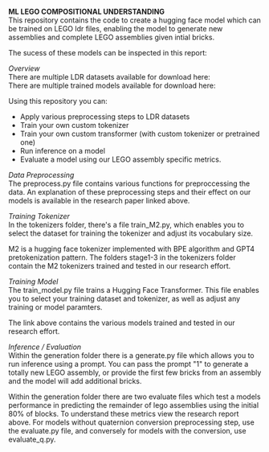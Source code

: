 **ML LEGO COMPOSITIONAL UNDERSTANDING**  
This repository contains the code to create a hugging face model which can be trained on LEGO ldr files, 
enabling the model to generate new assemblies and complete LEGO assemblies given intial bricks.  

The sucess of these models can be inspected in this report:  

*Overview*  
There are multiple LDR datasets available for download here:  
There are multiple trained models available for download here:  

Using this repository you can:
- Apply various preprocessing steps to LDR datasets
- Train your own custom tokenizer
- Train your own custom transformer (with custom tokenizer or pretrained one)
- Run inference on a model
- Evaluate a model using our LEGO assembly specific metrics.

*Data Preprocessing*  
The preprocess.py file contains various functions for preproccessing the data. An explanation of these preprocessing steps and their
effect on our models is available in the research paper linked above.   

*Training Tokenizer*  
In the tokenizers folder, there's a file train_M2.py, which enables you to select the dataset for training the tokenizer and adjust its  vocabulary size.  

M2 is a hugging face tokenizer implemented with BPE algorithm and GPT4 pretokenization pattern. The folders stage1-3 in the tokenizers folder contain the M2 tokenizers trained and tested in our research effort.  

*Training Model*  
The train_model.py file trains a Hugging Face Transformer. This file enables you to select your training dataset and tokenizer, as well as adjust any training or model paramters.  

The link above contains the various models trained and tested in our research effort.  

*Inference / Evaluation*  
Within the generation folder there is a generate.py file which allows you to run inference using a prompt. You can pass the prompt "1" to generate a totally new LEGO assembly, or provide the first few bricks from an assembly and the model will add additional bricks.  

Within the generation folder there are two evaluate files which test a models performance in predicting the remainder of lego assemblies
using the initial 80% of blocks. To understand these metrics view the research report above. For models without quaternion conversion preprocessing step, use the evaluate.py file, and conversely for models with the conversion, use evaluate_q.py.  





